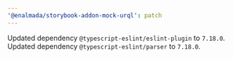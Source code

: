 ```yaml
---
'@enalmada/storybook-addon-mock-urql': patch
---
```


Updated dependency `@typescript-eslint/eslint-plugin` to `7.18.0`.
Updated dependency `@typescript-eslint/parser` to `7.18.0`.
